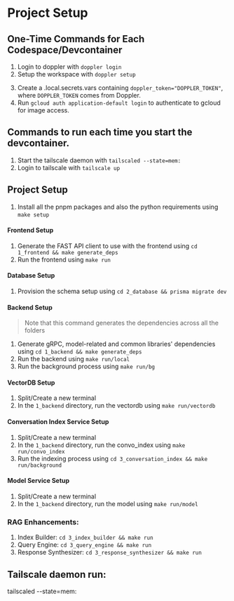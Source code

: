 # Project Setup

## One-Time Commands for Each Codespace/Devcontainer

1. Login to doppler with `doppler login`
2. Setup the workspace with `doppler setup`
<!-- TODO: Automate injection of secrets into Nomad. -->
3. Create a .local.secrets.vars containing `doppler_token="DOPPLER_TOKEN"`, where `DOPPLER_TOKEN` comes from Doppler.
4. Run `gcloud auth application-default login` to authenticate to gcloud for image access.

## Commands to run each time you start the devcontainer.

<!-- TODO: Autostart the tailscale daemon and connection after initial login. -->

1. Start the tailscale daemon with `tailscaled --state=mem:`
2. Login to tailscale with `tailscale up`

## Project Setup

1. Install all the pnpm packages and also the python requirements using `make setup`

#### Frontend Setup

1. Generate the FAST API client to use with the frontend using `cd 1_frontend && make generate_deps`
2. Run the frontend using `make run`

#### Database Setup

1. Provision the schema setup using `cd 2_database && prisma migrate dev`

#### Backend Setup

> Note that this command generates the dependencies across all the folders

1. Generate gRPC, model-related and common libraries' dependencies using `cd 1_backend && make generate_deps`
2. Run the backend using `make run/local`
3. Run the background process using `make run/bg`

#### VectorDB Setup

1. Split/Create a new terminal
2. In the `1_backend` directory, run the vectordb using `make run/vectordb`

#### Conversation Index Service Setup

1. Split/Create a new terminal
2. In the `1_backend` directory, run the convo_index using `make run/convo_index`
3. Run the indexing process using `cd 3_conversation_index && make run/background`

#### Model Service Setup

1. Split/Create a new terminal
2. In the `1_backend` directory, run the model using `make run/model`

### RAG Enhancements:
1. Index Builder: `cd 3_index_builder && make run`
2. Query Engine: `cd 3_query_engine && make run`
3. Response Synthesizer: `cd 3_response_synthesizer && make run`

## Tailscale daemon run:

tailscaled --state=mem:

